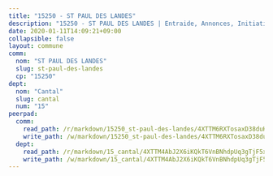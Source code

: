 ```yaml
---
title: "15250 - ST PAUL DES LANDES"
description: "15250 - ST PAUL DES LANDES | Entraide, Annonces, Initiatives"
date: 2020-01-11T14:09:21+09:00
collapsible: false
layout: commune
comm:
  nom: "ST PAUL DES LANDES"
  slug: st-paul-des-landes
  cp: "15250"
dept:
  nom: "Cantal"
  slug: cantal
  num: "15"
peerpad:
  comm:
    read_path: /r/markdown/15250_st-paul-des-landes/4XTTM6RXTosaxD38duHVAwXZwdLHUhn8uLUBiKtADoJCS1ePN
    write_path: /w/markdown/15250_st-paul-des-landes/4XTTM6RXTosaxD38duHVAwXZwdLHUhn8uLUBiKtADoJCS1ePN-K3TgUbY5KPC3mT4aKtkvUDZUom3svUnH7z5sjR5pXeXhCtEVrtKsA6UjEbnJ7uUxYGCuqYsG8BFiq1JWLBib6rpX3roFjp6MCSyjAWRtrv5XeiWiL8nAzVEQh6snzRwxdirEgAkk
  dept:
    read_path: /r/markdown/15_cantal/4XTTM4AbJ2X6iKQkT6VnBNhdpUq3gTjF5xvzeLXgyMbip7oZi
    write_path: /w/markdown/15_cantal/4XTTM4AbJ2X6iKQkT6VnBNhdpUq3gTjF5xvzeLXgyMbip7oZi-K3TgUzLxcVoV3Spfk4WRRT7ns4FZHP5DRn3T5Xt1HAMNkCgdMWpswwmyZFy1f4TzqjHqM6bwRLmH4WDVWsNZdM34scPnnmiNG41mKcAmEspoSpDYQr7FHqoFAfy15CJrkSEmsoqS
---
```



